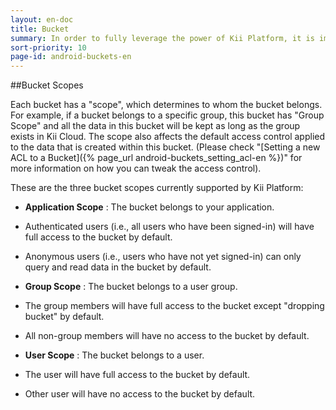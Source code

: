 ```yaml
---
layout: en-doc
title: Bucket
summary: In order to fully leverage the power of Kii Platform, it is important to understand the concept of "buckets". The best way to understand a bucket in this sense is to imagine a virtual bucket floating in Kii Cloud. There can be any number of buckets belonging to the application, a user or a group. They are defined by the developer, and hold all data objects and files. A great way to understand is to try it yourself! So read on for some examples...
sort-priority: 10
page-id: android-buckets-en
---
```

##Bucket Scopes

Each bucket has a "scope", which determines to whom the bucket belongs.  For example, if a bucket belongs to a specific group, this bucket has "Group Scope" and all the data in this bucket will be kept as long as the group exists in Kii Cloud.  The scope also affects the default access control applied to the data that is created within this bucket. (Please check "[Setting a new ACL to a Bucket]({% page_url android-buckets_setting_acl-en %})" for more information on how you can tweak the access control).

These are the three bucket scopes currently supported by Kii Platform:

 * **Application Scope** : The bucket belongs to your application.
  * Authenticated users (i.e., all users who have been signed-in) will have full access to the bucket by default.
  * Anonymous users (i.e., users who have not yet signed-in) can only query and read data in the bucket by default.

 * **Group Scope** : The bucket belongs to a user group.
  * The group members will have full access to the bucket except "dropping bucket" by default.
  * All non-group members will have no access to the bucket by default.

 * **User Scope** : The bucket belongs to a user.
  * The user will have full access to the bucket by default.
  * Other user will have no access to the bucket by default.



